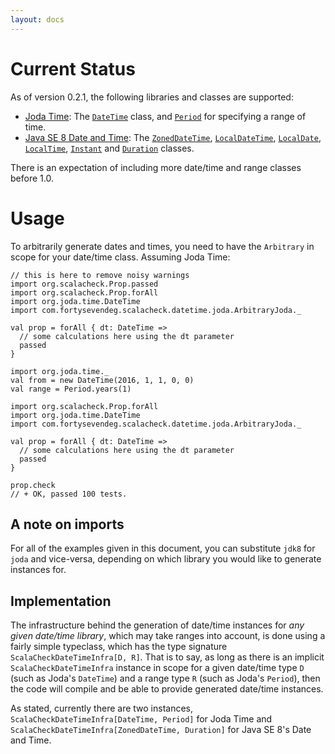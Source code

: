 ```yaml
---
layout: docs
---
```


# Current Status

As of version 0.2.1, the following libraries and classes are supported:

  * [Joda Time](http://www.joda.org/joda-time/): The [`DateTime`](http://joda-time.sourceforge.net/apidocs/org/joda/time/DateTime.html) class, and [`Period`](http://joda-time.sourceforge.net/apidocs/org/joda/time/Period.html) for specifying a range of time.
  * [Java SE 8 Date and Time](http://www.oracle.com/technetwork/articles/java/jf14-date-time-2125367.html): The [`ZonedDateTime`](https://docs.oracle.com/javase/8/docs/api/java/time/ZonedDateTime.html), [`LocalDateTime`](https://docs.oracle.com/javase/8/docs/api/java/time/LocalDateTime.html), [`LocalDate`](https://docs.oracle.com/javase/8/docs/api/java/time/LocalDate.html), [`LocalTime`](https://docs.oracle.com/javase/8/docs/api/java/time/LocalTime.html), [`Instant`](https://docs.oracle.com/javase/8/docs/api/java/time/Instant.html) and [`Duration`](https://docs.oracle.com/javase/8/docs/api/java/time/Duration.html) classes.

There is an expectation of including more date/time and range classes before 1.0.

# Usage

To arbitrarily generate dates and times, you need to have the `Arbitrary` in scope for your date/time class. Assuming Joda Time:

```tut:silent
// this is here to remove noisy warnings
import org.scalacheck.Prop.passed
import org.scalacheck.Prop.forAll
import org.joda.time.DateTime
import com.fortysevendeg.scalacheck.datetime.joda.ArbitraryJoda._

val prop = forAll { dt: DateTime =>
  // some calculations here using the dt parameter
  passed
}

import org.joda.time._
val from = new DateTime(2016, 1, 1, 0, 0)
val range = Period.years(1)

```

```tut:silent
import org.scalacheck.Prop.forAll
import org.joda.time.DateTime
import com.fortysevendeg.scalacheck.datetime.joda.ArbitraryJoda._

val prop = forAll { dt: DateTime =>
  // some calculations here using the dt parameter
  passed
}

prop.check
// + OK, passed 100 tests.
```

## A note on imports

For all of the examples given in this document, you can substitute `jdk8` for `joda` and vice-versa, depending on which library you would like to generate instances for.

## Implementation

The infrastructure behind the generation of date/time instances for _any given date/time library_, which may take ranges into account, is done using a fairly simple typeclass, which has the type signature `ScalaCheckDateTimeInfra[D, R]`. That is to say, as long as there is an implicit `ScalaCheckDateTimeInfra` instance in scope for a given date/time type `D` (such as Joda's `DateTime`) and a range type `R` (such as Joda's `Period`), then the code will compile and be able to provide generated date/time instances.

As stated, currently there are two instances, `ScalaCheckDateTimeInfra[DateTime, Period]` for Joda Time and `ScalaCheckDateTimeInfra[ZonedDateTime, Duration]` for Java SE 8's Date and Time.

